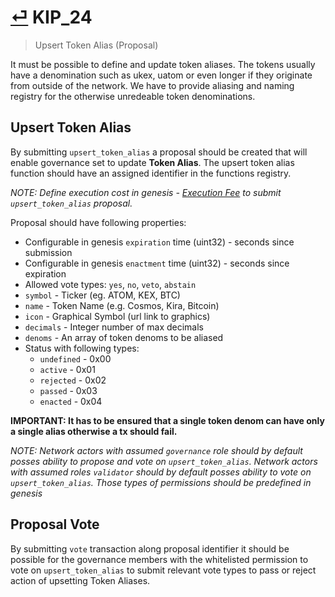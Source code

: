 # [⏎](README.md#Roadmap) KIP_24
> Upsert Token Alias (Proposal)

It must be possible to define and update token aliases. The tokens usually have a denomination such as ukex, uatom or even longer if they originate from outside of the network. We have to provide aliasing and naming registry for the otherwise unredeable token denominations.

## Upsert Token Alias

By submitting `upsert_token_alias` a proposal should be created that will enable governance set to update **Token Alias**. The upsert token alias function should have an assigned identifier in the functions registry.

_NOTE: Define execution cost in genesis  - [Execution Fee](/spec/fees.md) to submit `upsert_token_alias` proposal._

Proposal should have following properties:
* Configurable in genesis `expiration` time (uint32) - seconds since submission
* Configurable in genesis `enactment` time (uint32) - seconds since expiration
* Allowed vote types: `yes`, `no`, `veto`, `abstain`
* `symbol` - Ticker (eg. ATOM, KEX, BTC)
* `name` - Token Name (e.g. Cosmos, Kira, Bitcoin)
* `icon` - Graphical Symbol  (url link to graphics)
* `decimals` - Integer number of max decimals
* `denoms` - An array of token denoms to be aliased 
* Status with following types:
  * `undefined` - 0x00
  * `active` - 0x01
  * `rejected` - 0x02
  * `passed` - 0x03
  * `enacted` - 0x04

**IMPORTANT: It has to be ensured that a single token denom can have only a single alias otherwise a tx should fail.**

_NOTE: Network actors with assumed `governance` role should by default posses ability to propose and vote on `upsert_token_alias`. Network actors with assumed roles `validator` should by default posses ability to vote on `upsert_token_alias`. Those types of permissions should be predefined in genesis_

## Proposal Vote

By submitting `vote` transaction along proposal identifier it should be possible for the governance members with the whitelisted permission to vote on `upsert_token_alias` to submit relevant vote types to pass or reject action of upsetting Token Aliases.




